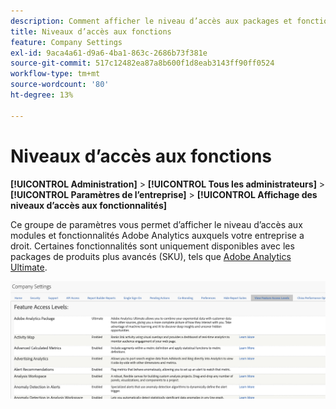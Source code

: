 ```yaml
---
description: Comment afficher le niveau d’accès aux packages et fonctionnalités Adobe Analytics auxquels votre entreprise a droit.
title: Niveaux d’accès aux fonctions
feature: Company Settings
exl-id: 9aca4a61-d9a6-4ba1-863c-2686b73f381e
source-git-commit: 517c12482ea87a8b600f1d8eab3143ff90ff0524
workflow-type: tm+mt
source-wordcount: '80'
ht-degree: 13%

---
```


# Niveaux d’accès aux fonctions

**[!UICONTROL Administration]** > **[!UICONTROL Tous les administrateurs]** > **[!UICONTROL Paramètres de l’entreprise]** > **[!UICONTROL Affichage des niveaux d’accès aux fonctionnalités]**

Ce groupe de paramètres vous permet d’afficher le niveau d’accès aux modules et fonctionnalités Adobe Analytics auxquels votre entreprise a droit. Certaines fonctionnalités sont uniquement disponibles avec les packages de produits plus avancés (SKU), tels que [Adobe Analytics Ultimate](https://www.adobe.com/fr/data-analytics-cloud/analytics/ultimate.html).

![](assets/feature-access-levels.png)
